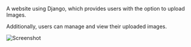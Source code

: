 A website using Django, which provides users with the option to upload Images.

Additionally, users can manage and view their uploaded images.




![Screenshot](https://github.com/AyushSrivastava27/Image_Uploader/assets/98225930/dc1c8135-bd09-4492-b2bc-6130e3838232)
